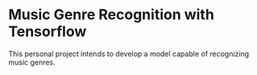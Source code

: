# Music Genre Recognition with Tensorflow

This personal project intends to develop a model capable of recognizing music genres.
